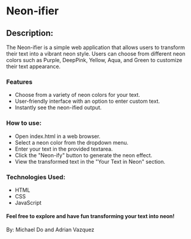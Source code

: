 # Neon-ifier

## Description:
The Neon-ifier is a simple web application that allows users to transform their text into a vibrant neon style. Users can choose from different neon colors such as Purple, DeepPink, Yellow, Aqua, and Green to customize their text appearance.

### Features
- Choose from a variety of neon colors for your text.
- User-friendly interface with an option to enter custom text.
- Instantly see the neon-ified output.
  
### How to use:
- Open index.html in a web browser.
- Select a neon color from the dropdown menu.
- Enter your text in the provided textarea.
- Click the "Neon-ify" button to generate the neon effect.
- View the transformed text in the "Your Text in Neon" section.

### Technologies Used:
- HTML
- CSS
- JavaScript


#### Feel free to explore and have fun transforming your text into neon!



By: Michael Do and Adrian Vazquez
